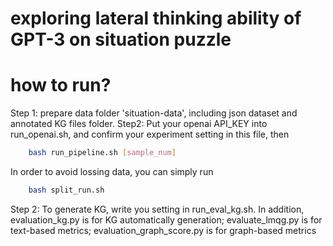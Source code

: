 # exploring lateral thinking ability of GPT-3 on situation puzzle

# how to run?
Step 1: prepare data folder 'situation-data', including json dataset and annotated KG files folder.
Step2:
Put your openai API_KEY into run_openai.sh, and confirm your experiment setting in this file, then
```bash
    bash run_pipeline.sh [sample_num]
```
In order to avoid lossing data, you can simply run
```bash
    bash split_run.sh
```
Step 2:
To generate KG, write you setting in run_eval_kg.sh. In addition, evaluation_kg.py is for KG automatically generation; evaluate_lmqg.py is for text-based metrics; evaluation_graph_score.py is for graph-based metrics
